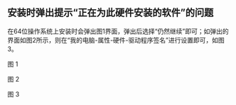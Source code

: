 ## 安装时弹出提示“正在为此硬件安装的软件”的问题

在64位操作系统上安装时会弹出图1界面，弹出后选择“仍然继续”即可；如弹出的界面如图2所示，则在“我的电脑-属性-硬件-驱动程序签名”进行设置即可，如图3。

图 1

图 2

图 3